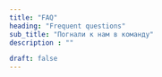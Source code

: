 ```yaml
---
title: "FAQ"
heading: "Frequent questions"
sub_title: "Погнали к нам в команду"
description : ""

draft: false
---
```


